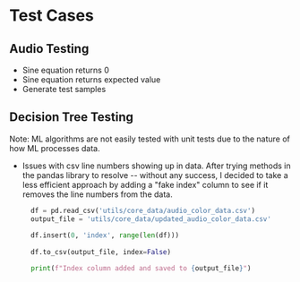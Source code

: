 # Test Cases

## Audio Testing

+ Sine equation returns 0
+ Sine equation returns expected value
+ Generate test samples

## Decision Tree Testing

Note: ML algorithms are not easily tested with unit tests due to the nature
of how ML processes data.

+ Issues with csv line numbers showing up in data. After trying methods in the pandas library to resolve -- without any success, I decided to take a less efficient approach by adding a "fake index" column to see if it removes the line numbers from the data.

  ```python
    df = pd.read_csv('utils/core_data/audio_color_data.csv')
    output_file = 'utils/core_data/updated_audio_color_data.csv'
    
    df.insert(0, 'index', range(len(df)))
    
    df.to_csv(output_file, index=False)

    print(f"Index column added and saved to {output_file}")

  ```
